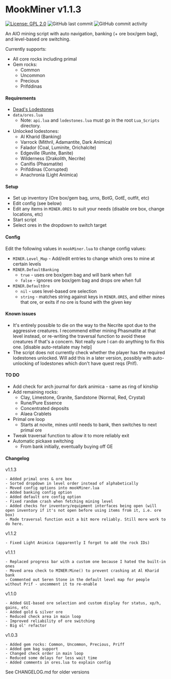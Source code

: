 # MookMiner v1.1.3
[![License: GPL 2.0](https://img.shields.io/badge/License-GPL%202.0-brightgreen.svg)](https://opensource.org/license/gpl-2-0)
![GitHub last commit](https://img.shields.io/github/last-commit/mooklle/mookScripts?color=4ba8a2)
![GitHub commit activity](https://img.shields.io/github/commit-activity/t/mooklle/mookScripts?color=c247c2)


An AIO mining script with auto navigation, banking (+ ore box/gem bag), and level-based ore switching.

Currently supports:
- All core rocks including primal
- Gem rocks:
  - Common
  - Uncommon
  - Precious
  - Prifddinas

#### Requirements
- [Dead's Lodestones](https://me.deadcod.es/lodestones)
- `data/ores.lua`
    - Note: `api.lua` and `lodestones.lua` must go in the root `Lua_Scripts` directory.
- Unlocked lodestones:
    - Al Kharid (Banking)
    - Varrock (Mithril, Adamantite, Dark Animica)
    - Falador (Coal, Luminite, Orichalcite)
    - Edgeville (Runite, Banite)
    - Wilderness (Drakolith, Necrite)
    - Canifis (Phasmatite)
    - Prifddinas (Corrupted)
    - Anachronia (Light Animica)

#### Setup
- Set up inventory (Ore box/gem bag, urns, BotG, GotE, outfit, etc)
- Edit config (see below)
- Edit any items in `MINER.ORES` to suit your needs (disable ore box, change locations, etc)
- Start script
- Select ores in the dropdown to switch target

#### Config
Edit the following values in `mookMiner.lua` to change config values:
- `MINER.Level_Map` - Add/edit entries to change which ores to mine at certain levels
- `MINER.DefaultBanking`
  - `true`  - uses ore box/gem bag and will bank when full
  - `false` - ignores ore box/gem bag and drops ore when full
- `MINER.DefaultOre`
  - `nil` - uses level-based ore selection
  - `string` - matches string against keys in `MINER.ORES`, and either mines that ore, or exits if no ore is found with the given key

#### Known issues
- It's entirely possible to die on the way to the Necrite spot due to the aggressive creatures. I recommend either mining Phasmatite at that level instead, or re-writing the traversal function to avoid these creatures if that's a concern. Not really sure I can do anything to fix this one. [disable auto-retaliate may help]
- The script does not currently check whether the player has the required lodestones unlocked. Will add this in a later version, possibly with auto-unlocking of lodestones which don't have quest reqs (Prif).
  
#### TO DO
- Add check for arch journal for dark animica - same as ring of kinship
- Add remaining rocks:
  - Clay, Limestone, Granite, Sandstone (Normal, Red, Crystal)
  - Rune/Pure Essence
  - Concentrated deposits
  - Alaea Crablets
- Primal ore loop
  - Starts at novite, mines until needs to bank, then switches to next primal ore
- Tweak traversal function to allow it to more reliably exit
- Automatic pickaxe switching
  - From bank initially, eventually buying off GE

#### Changelog
v1.1.3
```
- Added primal ores & ore box
- Sorted dropdown in level order instead of alphabetically
- Moved config options into mookMiner.lua
- Added banking config option
- Added default ore config option
- Fixed random crash when fetching mining level
- Added checks for inventory/equipment interfaces being open (will open inventory if it's not open before using items from it, i.e. ore box)
- Made traversal function exit a bit more reliably. Still more work to do here.
```

v1.1.2
```
- Fixed Light Animica (apparently I forgot to add the rock IDs)
```

v1.1.1
```
- Replaced progress bar with a custom one because I hated the built-in ones
- Moved area check to MINER:Mine() to prevent crashing at Al Kharid bank
- Commented out Seren Stone in the default level map for people without Prif - uncomment it to re-enable
```

v1.1.0
```
- Added GUI-based ore selection and custom display for status, xp/h, gains, etc
- Added gold & silver ore
- Reduced check area in main loop
- Improved reliability of ore switching
- Big ol' refactor
```

v1.0.3
```
- Added gem rocks: Common, Uncommon, Precious, Priff
- Added gem bag support
- Changed check order in main loop
- Reduced some delays for less wait time
- Added comments in ores.lua to explain config
```

See CHANGELOG.md for older versions